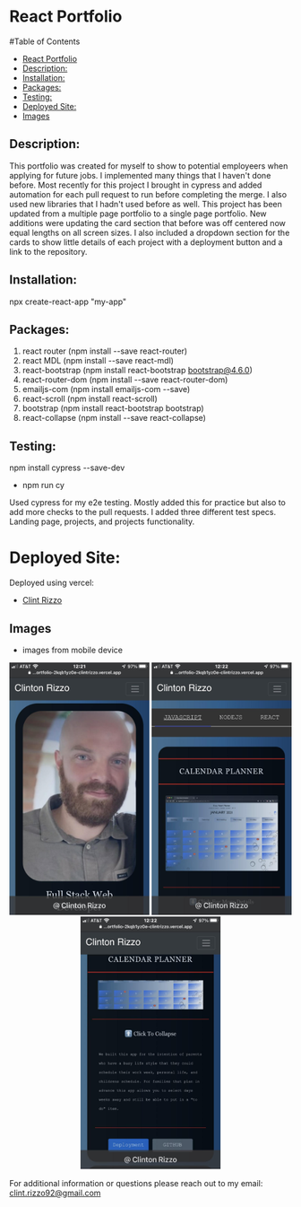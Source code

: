 # React Portfolio
    
#Table of Contents
    
  - [React Portfolio](#react-portfolio)
  - [Description:](#description)
  - [Installation:](#installation)
  - [Packages:](#packages)
  - [Testing:](#testing)
  - [Deployed Site:](#deployed-site)
  - [Images](#images)

    
## Description:

This portfolio was created for myself to show to potential employeers when applying for future jobs. I implemented many things that I haven't done before. Most recently for this project I brought in cypress and added automation for each pull request to run before completing the merge. I also used new libraries that I hadn't used before as well. This project has been updated from a multiple page portfolio to a single page portfolio. New additions were updating the card section that before was off centered now equal lengths on all screen sizes. I also included a dropdown section for the cards to show little details of each project with a deployment button and a link to the repository. 


## Installation:
npx create-react-app "my-app"

## Packages:
1. react router (npm install --save react-router)
2. react MDL (npm install --save react-mdl)
3. react-bootstrap (npm install react-bootstrap bootstrap@4.6.0)
4. react-router-dom (npm install --save react-router-dom)
5. emailjs-com (npm install emailjs-com --save)
6. react-scroll (npm install react-scroll)
7. bootstrap (npm install react-bootstrap bootstrap)
8. react-collapse (npm install --save react-collapse)


## Testing:
npm install cypress --save-dev
- npm run cy

Used cypress for my e2e testing. Mostly added this for practice but also to add more checks to the pull requests. I added three different test specs. Landing page, projects, and projects functionality. 
# Deployed Site:
Deployed using vercel:
- [Clint Rizzo](https://react-portfolio-cr.vercel.app/)
    
## Images
- images from mobile device
<center>
<div flexbox='column'>
<img src ="public/images/ReadMe/landingPage.jpg" alt='landingpage' width='250px' height='450px'>

<img src ="public/images/ReadMe/projects.jpg" alt='landingpage' width='250px' height='450px'>

<img src ="public/images/ReadMe/projectInfo.jpg" alt='landingpage' width='250px' height='450px'>
<div>
</center>


For additional information or questions please reach out to my email: clint.rizzo92@gmail.com
